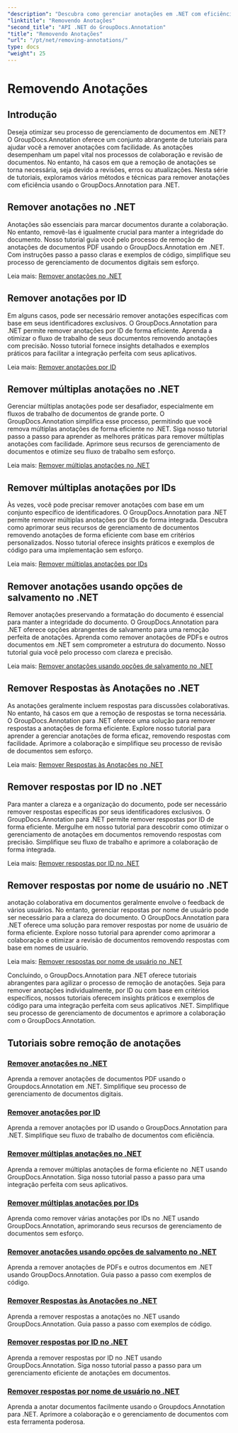 ```yaml
---
"description": "Descubra como gerenciar anotações em .NET com eficiência com os tutoriais do GroupDocs.Annotation. Simplifique seu fluxo de trabalho com documentos e aprimore a colaboração de forma integrada."
"linktitle": "Removendo Anotações"
"second_title": "API .NET do GroupDocs.Annotation"
"title": "Removendo Anotações"
"url": "/pt/net/removing-annotations/"
type: docs
"weight": 25
---
```


# Removendo Anotações

## Introdução

Deseja otimizar seu processo de gerenciamento de documentos em .NET? O GroupDocs.Annotation oferece um conjunto abrangente de tutoriais para ajudar você a remover anotações com facilidade. As anotações desempenham um papel vital nos processos de colaboração e revisão de documentos. No entanto, há casos em que a remoção de anotações se torna necessária, seja devido a revisões, erros ou atualizações. Nesta série de tutoriais, exploramos vários métodos e técnicas para remover anotações com eficiência usando o GroupDocs.Annotation para .NET.

## Remover anotações no .NET
Anotações são essenciais para marcar documentos durante a colaboração. No entanto, removê-las é igualmente crucial para manter a integridade do documento. Nosso tutorial guia você pelo processo de remoção de anotações de documentos PDF usando o GroupDocs.Annotation em .NET. Com instruções passo a passo claras e exemplos de código, simplifique seu processo de gerenciamento de documentos digitais sem esforço.

Leia mais: [Remover anotações no .NET](./remove-annotations/)

## Remover anotações por ID
Em alguns casos, pode ser necessário remover anotações específicas com base em seus identificadores exclusivos. O GroupDocs.Annotation para .NET permite remover anotações por ID de forma eficiente. Aprenda a otimizar o fluxo de trabalho de seus documentos removendo anotações com precisão. Nosso tutorial fornece insights detalhados e exemplos práticos para facilitar a integração perfeita com seus aplicativos.

Leia mais: [Remover anotações por ID](./remove-annotations-by-id/)

## Remover múltiplas anotações no .NET
Gerenciar múltiplas anotações pode ser desafiador, especialmente em fluxos de trabalho de documentos de grande porte. O GroupDocs.Annotation simplifica esse processo, permitindo que você remova múltiplas anotações de forma eficiente no .NET. Siga nosso tutorial passo a passo para aprender as melhores práticas para remover múltiplas anotações com facilidade. Aprimore seus recursos de gerenciamento de documentos e otimize seu fluxo de trabalho sem esforço.

Leia mais: [Remover múltiplas anotações no .NET](./remove-multiple-annotations/)

## Remover múltiplas anotações por IDs
Às vezes, você pode precisar remover anotações com base em um conjunto específico de identificadores. O GroupDocs.Annotation para .NET permite remover múltiplas anotações por IDs de forma integrada. Descubra como aprimorar seus recursos de gerenciamento de documentos removendo anotações de forma eficiente com base em critérios personalizados. Nosso tutorial oferece insights práticos e exemplos de código para uma implementação sem esforço.

Leia mais: [Remover múltiplas anotações por IDs](./remove-multiple-annotations-by-ids/)

## Remover anotações usando opções de salvamento no .NET
Remover anotações preservando a formatação do documento é essencial para manter a integridade do documento. O GroupDocs.Annotation para .NET oferece opções abrangentes de salvamento para uma remoção perfeita de anotações. Aprenda como remover anotações de PDFs e outros documentos em .NET sem comprometer a estrutura do documento. Nosso tutorial guia você pelo processo com clareza e precisão.

Leia mais: [Remover anotações usando opções de salvamento no .NET](./remove-annotations-using-save-options/)

## Remover Respostas às Anotações no .NET
As anotações geralmente incluem respostas para discussões colaborativas. No entanto, há casos em que a remoção de respostas se torna necessária. O GroupDocs.Annotation para .NET oferece uma solução para remover respostas a anotações de forma eficiente. Explore nosso tutorial para aprender a gerenciar anotações de forma eficaz, removendo respostas com facilidade. Aprimore a colaboração e simplifique seu processo de revisão de documentos sem esforço.

Leia mais: [Remover Respostas às Anotações no .NET](./remove-replies-to-annotations/)

## Remover respostas por ID no .NET
Para manter a clareza e a organização do documento, pode ser necessário remover respostas específicas por seus identificadores exclusivos. O GroupDocs.Annotation para .NET permite remover respostas por ID de forma eficiente. Mergulhe em nosso tutorial para descobrir como otimizar o gerenciamento de anotações em documentos removendo respostas com precisão. Simplifique seu fluxo de trabalho e aprimore a colaboração de forma integrada.

Leia mais: [Remover respostas por ID no .NET](./remove-replies-by-id/)

## Remover respostas por nome de usuário no .NET
anotação colaborativa em documentos geralmente envolve o feedback de vários usuários. No entanto, gerenciar respostas por nome de usuário pode ser necessário para a clareza do documento. O GroupDocs.Annotation para .NET oferece uma solução para remover respostas por nome de usuário de forma eficiente. Explore nosso tutorial para aprender como aprimorar a colaboração e otimizar a revisão de documentos removendo respostas com base em nomes de usuário.

Leia mais: [Remover respostas por nome de usuário no .NET](./remove-replies-by-username/)

Concluindo, o GroupDocs.Annotation para .NET oferece tutoriais abrangentes para agilizar o processo de remoção de anotações. Seja para remover anotações individualmente, por ID ou com base em critérios específicos, nossos tutoriais oferecem insights práticos e exemplos de código para uma integração perfeita com seus aplicativos .NET. Simplifique seu processo de gerenciamento de documentos e aprimore a colaboração com o GroupDocs.Annotation.
## Tutoriais sobre remoção de anotações
### [Remover anotações no .NET](./remove-annotations/)
Aprenda a remover anotações de documentos PDF usando o Groupdocs.Annotation em .NET. Simplifique seu processo de gerenciamento de documentos digitais.
### [Remover anotações por ID](./remove-annotations-by-id/)
Aprenda a remover anotações por ID usando o GroupDocs.Annotation para .NET. Simplifique seu fluxo de trabalho de documentos com eficiência.
### [Remover múltiplas anotações no .NET](./remove-multiple-annotations/)
Aprenda a remover múltiplas anotações de forma eficiente no .NET usando GroupDocs.Annotation. Siga nosso tutorial passo a passo para uma integração perfeita com seus aplicativos.
### [Remover múltiplas anotações por IDs](./remove-multiple-annotations-by-ids/)
Aprenda como remover várias anotações por IDs no .NET usando GroupDocs.Annotation, aprimorando seus recursos de gerenciamento de documentos sem esforço.
### [Remover anotações usando opções de salvamento no .NET](./remove-annotations-using-save-options/)
Aprenda a remover anotações de PDFs e outros documentos em .NET usando GroupDocs.Annotation. Guia passo a passo com exemplos de código.
### [Remover Respostas às Anotações no .NET](./remove-replies-to-annotations/)
Aprenda a remover respostas a anotações no .NET usando GroupDocs.Annotation. Guia passo a passo com exemplos de código.
### [Remover respostas por ID no .NET](./remove-replies-by-id/)
Aprenda a remover respostas por ID no .NET usando GroupDocs.Annotation. Siga nosso tutorial passo a passo para um gerenciamento eficiente de anotações em documentos.
### [Remover respostas por nome de usuário no .NET](./remove-replies-by-username/)
Aprenda a anotar documentos facilmente usando o Groupdocs.Annotation para .NET. Aprimore a colaboração e o gerenciamento de documentos com esta ferramenta poderosa.